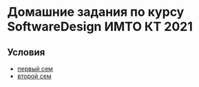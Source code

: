 # Домашние задания по курсу SoftwareDesign ИМТО КТ 2021
## Условия
* [первый сем](labs1.pdf)
* [второй сем](labs2.pdf)